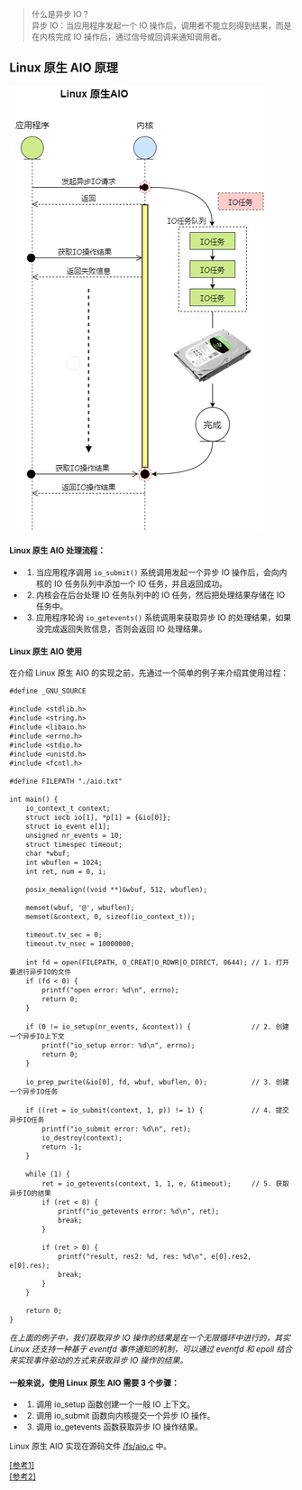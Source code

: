 > 什么是异步 IO？  
> 异步 IO：当应用程序发起一个 IO 操作后，调用者不能立刻得到结果，而是在内核完成 IO 操作后，通过信号或回调来通知调用者。

## Linux 原生 AIO 原理  
![Linux Native Aio](images/linux_native_aio.png)   

#### Linux 原生 AIO 处理流程：
- 1. 当应用程序调用 `io_submit()` 系统调用发起一个异步 IO 操作后，会向内核的 IO 任务队列中添加一个 IO 任务，并且返回成功。
- 2. 内核会在后台处理 IO 任务队列中的 IO 任务，然后把处理结果存储在 IO 任务中。
- 3. 应用程序轮询 `io_getevents()` 系统调用来获取异步 IO 的处理结果，如果没完成返回失败信息，否则会返回 IO 处理结果。

#### Linux 原生 AIO 使用  
在介绍 Linux 原生 AIO 的实现之前，先通过一个简单的例子来介绍其使用过程：  
```
#define _GNU_SOURCE

#include <stdlib.h>
#include <string.h>
#include <libaio.h>
#include <errno.h>
#include <stdio.h>
#include <unistd.h>
#include <fcntl.h>

#define FILEPATH "./aio.txt"

int main() {
    io_context_t context;
    struct iocb io[1], *p[1] = {&io[0]};
    struct io_event e[1];
    unsigned nr_events = 10;
    struct timespec timeout;
    char *wbuf;
    int wbuflen = 1024;
    int ret, num = 0, i;

    posix_memalign((void **)&wbuf, 512, wbuflen);

    memset(wbuf, '@', wbuflen);
    memset(&context, 0, sizeof(io_context_t));

    timeout.tv_sec = 0;
    timeout.tv_nsec = 10000000;

    int fd = open(FILEPATH, O_CREAT|O_RDWR|O_DIRECT, 0644); // 1. 打开要进行异步IO的文件
    if (fd < 0) {
        printf("open error: %d\n", errno);
        return 0;
    }

    if (0 != io_setup(nr_events, &context)) {               // 2. 创建一个异步IO上下文
        printf("io_setup error: %d\n", errno);
        return 0;
    }

    io_prep_pwrite(&io[0], fd, wbuf, wbuflen, 0);           // 3. 创建一个异步IO任务

    if ((ret = io_submit(context, 1, p)) != 1) {            // 4. 提交异步IO任务
        printf("io_submit error: %d\n", ret);
        io_destroy(context);
        return -1;
    }

    while (1) {
        ret = io_getevents(context, 1, 1, e, &timeout);     // 5. 获取异步IO的结果
        if (ret < 0) {
            printf("io_getevents error: %d\n", ret);
            break;
        }

        if (ret > 0) {
            printf("result, res2: %d, res: %d\n", e[0].res2, e[0].res);
            break;
        }
    }

    return 0;
}
```
*在上面的例子中，我们获取异步 IO 操作的结果是在一个无限循环中进行的，其实 Linux 还支持一种基于 eventfd 事件通知的机制，可以通过 eventfd 和 epoll 结合来实现事件驱动的方式来获取异步 IO 操作的结果。*  

#### 一般来说，使用 Linux 原生 AIO 需要 3 个步骤：
- 1. 调用 io_setup 函数创建一个一般 IO 上下文。
- 2. 调用 io_submit 函数向内核提交一个异步 IO 操作。
- 3. 调用 io_getevents 函数获取异步 IO 操作结果。

Linux 原生 AIO 实现在源码文件 [/fs/aio.c](https://github.com/torvalds/linux/blob/master/fs/aio.c) 中。

[[参考1]](https://cloud.tencent.com/developer/article/1810604)  
[[参考2]](https://cloud.tencent.com/developer/article/1810605)  
